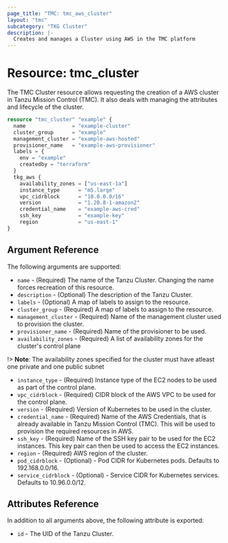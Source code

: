 ```yaml
---
page_title: "TMC: tmc_aws_cluster"
layout: "tmc"
subcategory: "TKG Cluster"
description: |-
  Creates and manages a Cluster using AWS in the TMC platform
---
```


# Resource: tmc_cluster

The TMC Cluster resource allows requesting the creation of a AWS cluster in Tanzu Mission Control (TMC). It also deals with managing the attributes and lifecycle of the cluster.

```terraform
resource "tmc_cluster" "example" {
  name               = "example-cluster"
  cluster_group      = "example"
  management_cluster = "example-aws-hosted"
  provisioner_name   = "example-aws-provisioner"
  labels = {
    env = "example"
    createdby = "terraform"
  }
  tkg_aws {
    availability_zones = ["us-east-1a"]
    instance_type      = "m5.large"
    vpc_cidrblock      = "10.0.0.0/16"
    version            = "1.20.8-1-amazon2"
    credential_name    = "example-aws-cred"
    ssh_key            = "example-key"
    region             = "us-east-1"
}
```

## Argument Reference

The following arguments are supported:

* `name` - (Required) The name of the Tanzu Cluster. Changing the name forces recreation of this resource.
* `description` - (Optional) The description of the Tanzu Cluster.
* `labels` - (Optional) A map of labels to assign to the resource.
* `cluster_group` - (Required) A map of labels to assign to the resource.
* `management_cluster` - (Required) Name of the management cluster used to provision the cluster.
* `provisioner_name` - (Required) Name of the provisioner to be used.
* `availability_zones` - (Required) A list of availability zones for the cluster's control plane

!> **Note**: The availability zones specified for the cluster must have atleast one private and one public
subnet

* `instance_type` - (Required) Instance type of the EC2 nodes to be used as part of the control plane.
* `vpc_cidrblock` - (Required) CIDR block of the AWS VPC to be used for the control plane.
* `version` - (Required) Version of Kubernetes to be used in the cluster.
* `credential_name` - (Required) Name of the AWS Credentials, that is already available in Tanzu Mission Control (TMC). This will be used to provision the required resources in AWS.
* `ssh_key` - (Required) Name of the SSH key pair to be used for the EC2 instances. This key pair can then be used to access the EC2 instances.
* `region` - (Required) AWS region of the cluster.
* `pod_cidrblock` - (Optional) - Pod CIDR for Kubernetes pods. Defaults to 192.168.0.0/16.
* `service_cidrblock` - (Optional) - Service CIDR for Kubernetes services. Defaults to 10.96.0.0/12.


## Attributes Reference

In addition to all arguments above, the following attribute is exported:

* `id` - The UID of the Tanzu Cluster.